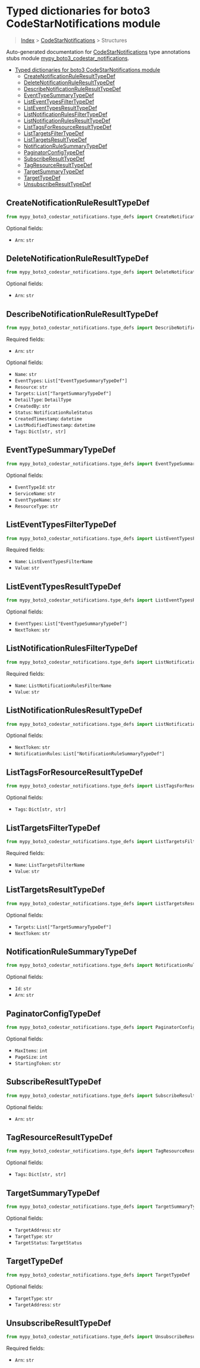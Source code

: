 # Typed dictionaries for boto3 CodeStarNotifications module

> [Index](../README.md) > [CodeStarNotifications](./README.md) > Structures

Auto-generated documentation for [CodeStarNotifications](https://boto3.amazonaws.com/v1/documentation/api/latest/reference/services/codestar-notifications.html#CodeStarNotifications)
type annotations stubs module [mypy_boto3_codestar_notifications](https://pypi.org/project/mypy-boto3-codestar-notifications/).

- [Typed dictionaries for boto3 CodeStarNotifications module](#typed-dictionaries-for-boto3-codestarnotifications-module)
  - [CreateNotificationRuleResultTypeDef](#createnotificationruleresulttypedef)
  - [DeleteNotificationRuleResultTypeDef](#deletenotificationruleresulttypedef)
  - [DescribeNotificationRuleResultTypeDef](#describenotificationruleresulttypedef)
  - [EventTypeSummaryTypeDef](#eventtypesummarytypedef)
  - [ListEventTypesFilterTypeDef](#listeventtypesfiltertypedef)
  - [ListEventTypesResultTypeDef](#listeventtypesresulttypedef)
  - [ListNotificationRulesFilterTypeDef](#listnotificationrulesfiltertypedef)
  - [ListNotificationRulesResultTypeDef](#listnotificationrulesresulttypedef)
  - [ListTagsForResourceResultTypeDef](#listtagsforresourceresulttypedef)
  - [ListTargetsFilterTypeDef](#listtargetsfiltertypedef)
  - [ListTargetsResultTypeDef](#listtargetsresulttypedef)
  - [NotificationRuleSummaryTypeDef](#notificationrulesummarytypedef)
  - [PaginatorConfigTypeDef](#paginatorconfigtypedef)
  - [SubscribeResultTypeDef](#subscriberesulttypedef)
  - [TagResourceResultTypeDef](#tagresourceresulttypedef)
  - [TargetSummaryTypeDef](#targetsummarytypedef)
  - [TargetTypeDef](#targettypedef)
  - [UnsubscribeResultTypeDef](#unsubscriberesulttypedef)

## CreateNotificationRuleResultTypeDef

```python
from mypy_boto3_codestar_notifications.type_defs import CreateNotificationRuleResultTypeDef
```




Optional fields:
- `Arn`: `str`


## DeleteNotificationRuleResultTypeDef

```python
from mypy_boto3_codestar_notifications.type_defs import DeleteNotificationRuleResultTypeDef
```




Optional fields:
- `Arn`: `str`


## DescribeNotificationRuleResultTypeDef

```python
from mypy_boto3_codestar_notifications.type_defs import DescribeNotificationRuleResultTypeDef
```


Required fields:
- `Arn`: `str`



Optional fields:
- `Name`: `str`
- `EventTypes`: `List["EventTypeSummaryTypeDef"]`
- `Resource`: `str`
- `Targets`: `List["TargetSummaryTypeDef"]`
- `DetailType`: `DetailType`
- `CreatedBy`: `str`
- `Status`: `NotificationRuleStatus`
- `CreatedTimestamp`: `datetime`
- `LastModifiedTimestamp`: `datetime`
- `Tags`: `Dict[str, str]`


## EventTypeSummaryTypeDef

```python
from mypy_boto3_codestar_notifications.type_defs import EventTypeSummaryTypeDef
```




Optional fields:
- `EventTypeId`: `str`
- `ServiceName`: `str`
- `EventTypeName`: `str`
- `ResourceType`: `str`


## ListEventTypesFilterTypeDef

```python
from mypy_boto3_codestar_notifications.type_defs import ListEventTypesFilterTypeDef
```


Required fields:
- `Name`: `ListEventTypesFilterName`
- `Value`: `str`




## ListEventTypesResultTypeDef

```python
from mypy_boto3_codestar_notifications.type_defs import ListEventTypesResultTypeDef
```




Optional fields:
- `EventTypes`: `List["EventTypeSummaryTypeDef"]`
- `NextToken`: `str`


## ListNotificationRulesFilterTypeDef

```python
from mypy_boto3_codestar_notifications.type_defs import ListNotificationRulesFilterTypeDef
```


Required fields:
- `Name`: `ListNotificationRulesFilterName`
- `Value`: `str`




## ListNotificationRulesResultTypeDef

```python
from mypy_boto3_codestar_notifications.type_defs import ListNotificationRulesResultTypeDef
```




Optional fields:
- `NextToken`: `str`
- `NotificationRules`: `List["NotificationRuleSummaryTypeDef"]`


## ListTagsForResourceResultTypeDef

```python
from mypy_boto3_codestar_notifications.type_defs import ListTagsForResourceResultTypeDef
```




Optional fields:
- `Tags`: `Dict[str, str]`


## ListTargetsFilterTypeDef

```python
from mypy_boto3_codestar_notifications.type_defs import ListTargetsFilterTypeDef
```


Required fields:
- `Name`: `ListTargetsFilterName`
- `Value`: `str`




## ListTargetsResultTypeDef

```python
from mypy_boto3_codestar_notifications.type_defs import ListTargetsResultTypeDef
```




Optional fields:
- `Targets`: `List["TargetSummaryTypeDef"]`
- `NextToken`: `str`


## NotificationRuleSummaryTypeDef

```python
from mypy_boto3_codestar_notifications.type_defs import NotificationRuleSummaryTypeDef
```




Optional fields:
- `Id`: `str`
- `Arn`: `str`


## PaginatorConfigTypeDef

```python
from mypy_boto3_codestar_notifications.type_defs import PaginatorConfigTypeDef
```




Optional fields:
- `MaxItems`: `int`
- `PageSize`: `int`
- `StartingToken`: `str`


## SubscribeResultTypeDef

```python
from mypy_boto3_codestar_notifications.type_defs import SubscribeResultTypeDef
```




Optional fields:
- `Arn`: `str`


## TagResourceResultTypeDef

```python
from mypy_boto3_codestar_notifications.type_defs import TagResourceResultTypeDef
```




Optional fields:
- `Tags`: `Dict[str, str]`


## TargetSummaryTypeDef

```python
from mypy_boto3_codestar_notifications.type_defs import TargetSummaryTypeDef
```




Optional fields:
- `TargetAddress`: `str`
- `TargetType`: `str`
- `TargetStatus`: `TargetStatus`


## TargetTypeDef

```python
from mypy_boto3_codestar_notifications.type_defs import TargetTypeDef
```




Optional fields:
- `TargetType`: `str`
- `TargetAddress`: `str`


## UnsubscribeResultTypeDef

```python
from mypy_boto3_codestar_notifications.type_defs import UnsubscribeResultTypeDef
```


Required fields:
- `Arn`: `str`



